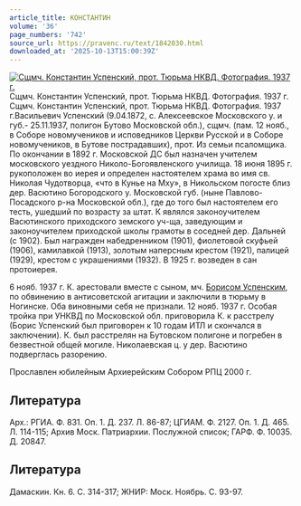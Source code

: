 ```yaml
---
article_title: КОНСТАНТИН
volume: '36'
page_numbers: '742'
source_url: https://pravenc.ru/text/1842030.html
downloaded_at: '2025-10-13T15:00:39Z'
---
```


[![Сщмч. Константин Успенский, прот. Тюрьма НКВД. Фотография. 1937 г.](https://pravenc.ru/data/2015/03/18/1234040618/i200.jpg "Кликните для увеличения картинки")](https://pravenc.ru/data/2015/03/18/1234040618/i400.jpg)Сщмч. Константин Успенский, прот. Тюрьма НКВД. Фотография. 1937 г.  
Сщмч. Константин Успенский, прот. Тюрьма НКВД. Фотография. 1937 г.Васильевич Успенский (9.04.1872, с. Алексеевское Московского у. и губ.- 25.11.1937, полигон Бутово Московской обл.), сщмч. (пам. 12 нояб., в Соборе новомучеников и исповедников Церкви Русской и в Соборе новомучеников, в Бутове пострадавших), прот. Из семьи псаломщика. По окончании в 1892 г. Московской ДС был назначен учителем московского уездного Николо-Богоявленского училища. 18 июня 1895 г. рукоположен во иерея и определен настоятелем храма во имя св. Николая Чудотворца, «что в Кунье на Мху», в Никольском погосте близ дер. Васютино Богородского у. Московской губ. (ныне Павлово-Посадского р-на Московской обл.), где до того был настоятелем его тесть, ушедший по возрасту за штат. К являлся законоучителем Васютинского приходского земского уч-ща, заведующим и законоучителем приходской школы грамоты в соседней дер. Дальней (с 1902). Был награжден набедренником (1901), фиолетовой скуфьей (1906), камилавкой (1913), золотым наперсным крестом (1921), палицей (1929), крестом с украшениями (1932). В 1925 г. возведен в сан протоиерея.

6 нояб. 1937 г. К. арестовали вместе с сыном, мч. [Борисом Успенским](<https://pravenc.ru/text/Борисом Успенским.html>), по обвинению в антисоветской агитации и заключили в тюрьму в Ногинске. Оба виновными себя не признали. 12 нояб. 1937 г. Особая тройка при УНКВД по Московской обл. приговорила К. к расстрелу (Борис Успенский был приговорен к 10 годам ИТЛ и скончался в заключении). К. был расстрелян на Бутовском полигоне и погребен в безвестной общей могиле. Николаевская ц. у дер. Васютино подверглась разорению.

Прославлен юбилейным Архиерейским Собором РПЦ 2000 г.

## Литература

Арх.: РГИА. Ф. 831. Оп. 1. Д. 237. Л. 86-87; ЦГИАМ. Ф. 2127. Оп. 1. Д. 465. Л. 114-115; Архив Моск. Патриархии. Послужной список; ГАРФ. Ф. 10035. Д. 20847.

## Литература

Дамаскин. Кн. 6. С. 314-317; ЖНИР: Моск. Ноябрь. С. 93-97.
